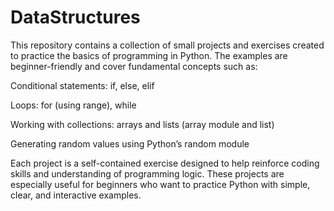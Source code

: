 # DataStructures

This repository contains a collection of small projects and exercises created to practice the basics of programming in Python. The examples are beginner-friendly and cover fundamental concepts such as:

Conditional statements: if, else, elif

Loops: for (using range), while

Working with collections: arrays and lists (array module and list)

Generating random values using Python’s random module

Each project is a self-contained exercise designed to help reinforce coding skills and understanding of programming logic. These projects are especially useful for beginners who want to practice Python with simple, clear, and interactive examples.
